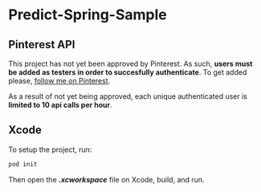 # Predict-Spring-Sample
## Pinterest API
This project has not yet been approved by Pinterest. As such, **users must be added as testers in order to succesfully authenticate**. To  get added please, [follow me on Pinterest](https://www.pinterest.com/ymziya/).

As a result of not yet being approved, each unique authenticated user is **limited to 10 api calls per hour**.

## Xcode
To setup the project, run:
```bash
pod init
```
Then open the ***.xcworkspace*** file on Xcode, build, and run.
